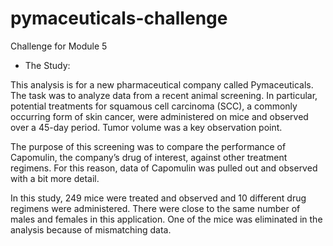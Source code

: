 # pymaceuticals-challenge
Challenge for Module 5

- The Study:

This analysis is for a new pharmaceutical company called Pymaceuticals. The task was to analyze data from a recent animal screening. In particular, potential treatments for squamous cell carcinoma (SCC), a commonly occurring form of skin cancer, were administered on mice and observed over a 45-day period. Tumor volume was a key observation point.

The purpose of this screening was to compare the performance of Capomulin, the company’s drug of interest, against other treatment regimens. For this reason, data of Capomulin was pulled out and observed with a bit more detail.

In this study, 249 mice were treated and observed and 10 different drug regimens were administered. There were close to the same number of males and females in this application. One of the mice was eliminated in the analysis because of mismatching data.

